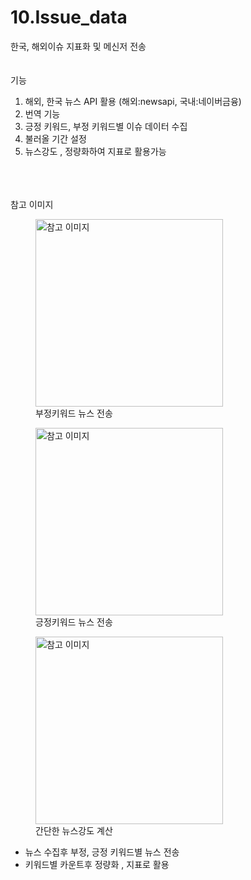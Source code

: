 # 10.Issue_data

한국, 해외이슈 지표화 및 메신저 전송
<br>
<br>
<br>
기능
1. 해외, 한국 뉴스 API 활용 (해외:newsapi, 국내:네이버금융)
2. 번역 기능
3. 긍정 키워드, 부정 키워드별 이슈 데이터 수집
4. 불러올 기간 설정
5. 뉴스강도 , 정량화하여 지표로 활용가능
<br>
<br>
<br>
참고 이미지
<br>
<figure>
  <img src="https://github.com/wjtls/10.Issue_data/assets/60399060/61f808e8-846a-42dd-a0e7-e398cc7d24cd" alt="참고 이미지" width="300">
  <figcaption>부정키워드 뉴스 전송</figcaption>
</figure>
<figure>
  <img src="https://github.com/wjtls/10.Issue_data/assets/60399060/263a85ad-929d-4ff9-a442-3733ce944a6b" alt="참고 이미지" width="300">
  <figcaption>긍정키워드 뉴스 전송</figcaption>
</figure>
<figure>
  <img src="https://github.com/wjtls/10.Issue_data/assets/60399060/1b274d49-2ba8-4117-8732-9d816c8bcc61" alt="참고 이미지" width="300">
  <figcaption>간단한 뉴스강도 계산</figcaption>
</figure>


- 뉴스 수집후 부정, 긍정 키워드별 뉴스 전송
- 키워드별 카운트후 정량화 , 지표로 활용


